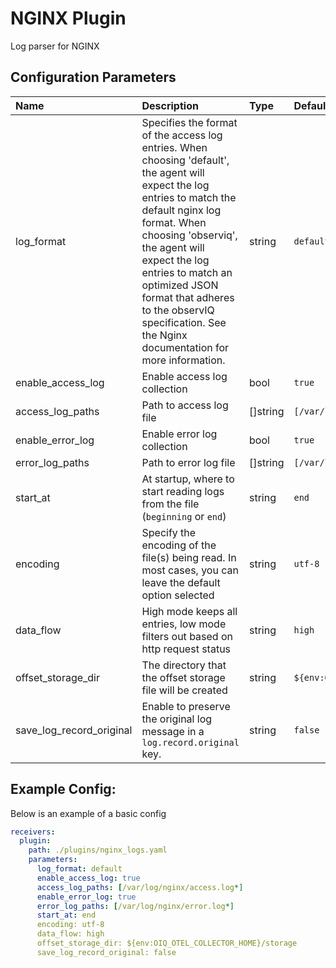 # NGINX Plugin

Log parser for NGINX

## Configuration Parameters

| Name                     | Description                                                                                                                                                                                                                                                                                                                                           | Type     | Default                                  | Required | Values                                                  |
| :----------------------- | :---------------------------------------------------------------------------------------------------------------------------------------------------------------------------------------------------------------------------------------------------------------------------------------------------------------------------------------------------- | :------- | :--------------------------------------- | :------- | :------------------------------------------------------ |
| log_format               | Specifies the format of the access log entries. When choosing 'default', the agent will expect the log entries to match the default nginx log format. When choosing 'observiq', the agent will expect the log entries to match an optimized JSON format that adheres to the observIQ specification. See the Nginx documentation for more information. | string   | `default`                                | false    | `default`, `observiq`                                   |
| enable_access_log        | Enable access log collection                                                                                                                                                                                                                                                                                                                          | bool     | `true`                                   | false    |                                                         |
| access_log_paths         | Path to access log file                                                                                                                                                                                                                                                                                                                               | []string | `[/var/log/nginx/access.log*]`           | false    |                                                         |
| enable_error_log         | Enable error log collection                                                                                                                                                                                                                                                                                                                           | bool     | `true`                                   | false    |                                                         |
| error_log_paths          | Path to error log file                                                                                                                                                                                                                                                                                                                                | []string | `[/var/log/nginx/error.log*]`            | false    |                                                         |
| start_at                 | At startup, where to start reading logs from the file (`beginning` or `end`)                                                                                                                                                                                                                                                                          | string   | `end`                                    | false    | `beginning`, `end`                                      |
| encoding                 | Specify the encoding of the file(s) being read. In most cases, you can leave the default option selected                                                                                                                                                                                                                                              | string   | `utf-8`                                  | false    | `nop`, `utf-8`, `utf-16le`, `utf-16be`, `ascii`, `big5` |
| data_flow                | High mode keeps all entries, low mode filters out based on http request status                                                                                                                                                                                                                                                                        | string   | `high`                                   | false    | `high`, `low`                                           |
| offset_storage_dir       | The directory that the offset storage file will be created                                                                                                                                                                                                                                                                                            | string   | `${env:OIQ_OTEL_COLLECTOR_HOME}/storage` | false    |                                                         |
| save_log_record_original | Enable to preserve the original log message in a `log.record.original` key.                                                                                                                                                                                                                                                                           | string   | `false`                                  | false    |                                                         |

## Example Config:

Below is an example of a basic config

```yaml
receivers:
  plugin:
    path: ./plugins/nginx_logs.yaml
    parameters:
      log_format: default
      enable_access_log: true
      access_log_paths: [/var/log/nginx/access.log*]
      enable_error_log: true
      error_log_paths: [/var/log/nginx/error.log*]
      start_at: end
      encoding: utf-8
      data_flow: high
      offset_storage_dir: ${env:OIQ_OTEL_COLLECTOR_HOME}/storage
      save_log_record_original: false
```
